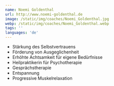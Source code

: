 ```yaml
---
name: Noemi Goldenthal
url: http://www.noemi-goldenthal.de
image: /static/img/coaches/Noemi_Goldenthal.jpg
webp: /static/img/coaches/Noemi_Goldenthal.webp
tags: ''
languages: 'de'
---
```


<ul><li>Stärkung des Selbstvertrauens</li><li>Förderung von Ausgeglichenheit</li><li>Erhöhte Achtsamkeit für eigene Bedürfnisse</li><li>Heilpraktikerin für Psychotherapie</li><li>Gesprächstherapie</li><li>Entspannung&nbsp;</li><li>Progressive Muskelrelaxation</li></ul>